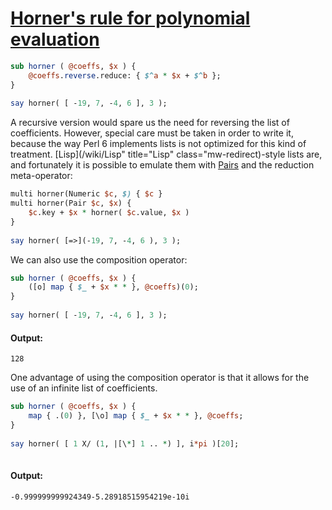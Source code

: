 [1]: http://rosettacode.org/wiki/Horner's_rule_for_polynomial_evaluation

# [Horner's rule for polynomial evaluation][1]

```perl
sub horner ( @coeffs, $x ) {
    @coeffs.reverse.reduce: { $^a * $x + $^b };
}
 
say horner( [ -19, 7, -4, 6 ], 3 );
```


A recursive version would spare us the need for reversing the list of coefficients. However, special care must be taken in order to write it, because the way Perl 6 implements lists is not optimized for this kind of treatment. [Lisp](/wiki/Lisp" title="Lisp" class="mw-redirect)-style lists are, and fortunately it is possible to emulate them with [Pairs](http://doc.perl6.org/type/Pair) and the reduction meta-operator:

```perl
multi horner(Numeric $c, $) { $c }
multi horner(Pair $c, $x) {
    $c.key + $x * horner( $c.value, $x ) 
}
 
say horner( [=>](-19, 7, -4, 6 ), 3 );
```


We can also use the composition operator:

```perl
sub horner ( @coeffs, $x ) {
    ([o] map { $_ + $x * * }, @coeffs)(0);
}
 
say horner( [ -19, 7, -4, 6 ], 3 );
```

#### Output:
```
128
```


One advantage of using the composition operator is that it allows for the use of an infinite list of coefficients.

```perl
sub horner ( @coeffs, $x ) {
    map { .(0) }, [\o] map { $_ + $x * * }, @coeffs;
}
 
say horner( [ 1 X/ (1, |[\*] 1 .. *) ], i*pi )[20];
 
```

#### Output:
```
-0.999999999924349-5.28918515954219e-10i
```